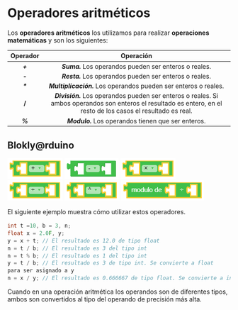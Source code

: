 # Operadores aritméticos


Los **operadores aritméticos** los utilizamos para realizar **operaciones matemáticas** y son los siguientes:

Operador	|	Operación 
:------------: 	|	:-----------:
***+***        |    ***Suma.***  Los operandos pueden ser enteros o reales. 	
***-***         |    ***Resta.*** Los operandos pueden ser enteros o reales.
___*___                   |      ***Multiplicación.***   Los operandos pueden ser enteros o reales.
**/**            |  ***División.*** Los operandos pueden ser enteros o reales. Si ambos operandos son enteros el resultado es entero, en el resto de los casos el resultado es real.
***%***       | ***Modulo.*** Los operandos tienen que ser enteros.

## Blokly@rduino
![](https://github.com/Ezzzzzzzzzzzzzz/CursoRoboticaAplicada/blob/master/Operadores/capture1604425275195.png)
![](https://github.com/Ezzzzzzzzzzzzzz/CursoRoboticaAplicada/blob/master/Operadores/capture1604425702232.png)
![](https://github.com/Ezzzzzzzzzzzzzz/CursoRoboticaAplicada/blob/master/Operadores/capture1604425705226.png)
![](https://github.com/Ezzzzzzzzzzzzzz/CursoRoboticaAplicada/blob/master/Operadores/capture1604425707958.png)
![](https://github.com/Ezzzzzzzzzzzzzz/CursoRoboticaAplicada/blob/master/Operadores/capture1604425711898.png)
![](https://github.com/Ezzzzzzzzzzzzzz/CursoRoboticaAplicada/blob/master/Operadores/capture1604425739277.png)

El siguiente ejemplo muestra cómo utilizar estos operadores.
```c
int t =10, b = 3, n;
float x = 2.0F, y;
y = x + t; // El resultado es 12.0 de tipo float
n = t / b; // El resultado es 3 del tipo int
n = t % b; // El resultado es 1 del tipo int
y = t / b; // El resultado es 3 de tipo int. Se convierte a float
para ser asignado a y
n = x / y; // El resultado es 0.666667 de tipo float. Se convierte a int para asignarlo a n (n = 0)
```
Cuando en una operación aritmética los operandos son de diferentes tipos, ambos son convertidos al tipo del operando de precisión más alta.
<!--stackedit_data:
eyJoaXN0b3J5IjpbMTg2MjIzMzQwMiwxMDYxNDE4ODg1XX0=
-->